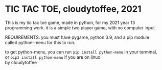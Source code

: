 # TIC TAC TOE, cloudytoffee, 2021

This is my tic tac toe game, made in python, for my 2021 year 13 programming work.
it is a simple two player game, with no computer input

REQUIREMENTS:
you must have pygame, python 3.9, and a pip module called python-menu for this to run.

to get python-menu, you can run
`pip install python-menu` 
in your terminal,
or
`pip3 install python-menu`
if you are on linux   
by cloudytoffee
